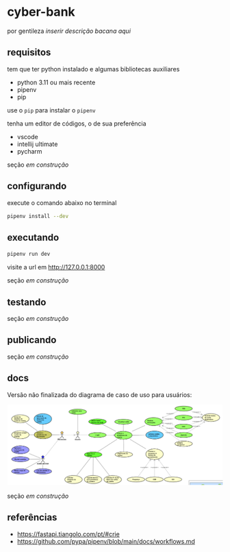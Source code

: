 # cyber-bank

por gentileza _inserir descrição bacana aqui_

## requisitos

tem que ter python instalado e algumas bibliotecas auxiliares

- python 3.11 ou mais recente
- pipenv
- pip

use o `pip` para instalar o `pipenv`

tenha um editor de códigos, o de sua preferência

- vscode
- intellij ultimate
- pycharm

seção _em construção_

## configurando

execute o comando abaixo no terminal

```bash
pipenv install --dev
```

## executando

```bash
pipenv run dev
```

visite a url em <http://127.0.0.1:8000>

seção _em construção_

## testando

seção _em construção_

## publicando

seção _em construção_

## docs

Versão não finalizada do diagrama de caso de uso para usuários:

<img src="./docs/0.0.1-useCase.png">

seção _em construção_

## referências

- <https://fastapi.tiangolo.com/pt/#crie>
- <https://github.com/pypa/pipenv/blob/main/docs/workflows.md>
